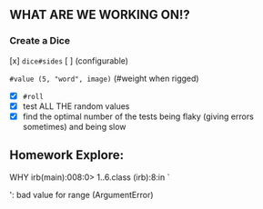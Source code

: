 ## WHAT ARE WE WORKING ON!?

### Create a Dice

[x] `dice#sides`
[ ] (configurable)

`#value (5, "word", image)`
(#weight when rigged)


- [x] `#roll`
- [x] test ALL THE random values
- [x] find the optimal number of the tests being flaky (giving errors sometimes) and being slow

## Homework Explore:

WHY
irb(main):008:0> 1..6.class
(irb):8:in `<main>': bad value for range (ArgumentError)
